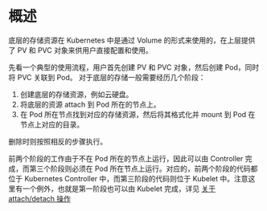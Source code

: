 # 概述 #

底层的存储资源在 Kubernetes 中是通过 Volume 的形式来使用的，在上层提供了 PV 和 PVC 对象来供用户直接配置和使用。

先看一个典型的使用流程，用户首先创建 PV 和 PVC 对象，然后创建 Pod，同时将 PVC 关联到 Pod。
对于底层的存储一般需要经历几个阶段：

1. 创建底层的存储资源，例如云硬盘。
2. 将底层的资源 attach 到 Pod 所在的节点上。
3. 在 Pod 所在节点找到对应的存储资源，然后将其格式化并 mount 到 Pod 在节点上对应的目录。

删除时则按照相反的步骤执行。

前两个阶段的工作由于不在 Pod 所在的节点上运行，因此可以由 Controller 完成，而第三个阶段则必须在 Pod 所在节点上运行。对应的，前两个阶段的代码都位于 Kubernetes Controller 中，而第三阶段的代码则位于 Kubelet 中。注意这里有一个例外，也就是第一阶段也可以由 Kubelet 完成，详见 [关于 attach/detach 操作](../kubelet/volume/overview.md#关于-attachdetach-操作)
